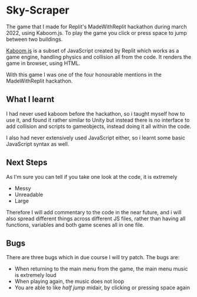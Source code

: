 # Sky-Scraper
The game that I made for Replit's MadeWithReplit hackathon during march 2022, using Kaboom.js. To play the game you click or press space to jump between two buildings.

[Kaboom.js](https://kaboomjs.com/) is a subset of JavaScript created by Replit which works as a game engine, handling physics and collision all from the code. It renders the game in browser, using HTML.

With this game I was one of the four honourable mentions in the MadeWithReplit hackathon.

## What I learnt
I had never used kaboom before the hackathon, so i taught myself how to use it, and found it rather similar to Unity but instead there is no interface to add collision and scripts to gameobjects, instead doing it all within the code.

I also had never extensively used JavaScript either, so i learnt some basic JavaScript syntax as well.

## Next Steps
As I'm sure you can tell if you take one look at the code, it is extremely
- Messy
- Unreadable
- Large

Therefore I will add commentary to the code in the near future, and i will also spread different things across different JS files, rather than having all functions, variables and both game scenes all in one file.

## Bugs

There are three bugs which in due course I will try patch. The bugs are:
- When returning to the main menu from the game, the main menu music is extremely loud
- When playing again, the music does not loop
- You are able to like *half jump* midair, by clicking or pressing space again
